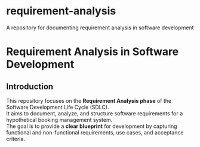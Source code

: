 # requirement-analysis
A repository for documenting requirement analysis in software development
# Requirement Analysis in Software Development

## Introduction
This repository focuses on the **Requirement Analysis phase** of the Software Development Life Cycle (SDLC).  
It aims to document, analyze, and structure software requirements for a hypothetical booking management system.  
The goal is to provide a **clear blueprint** for development by capturing functional and non-functional requirements, use cases, and acceptance criteria.
